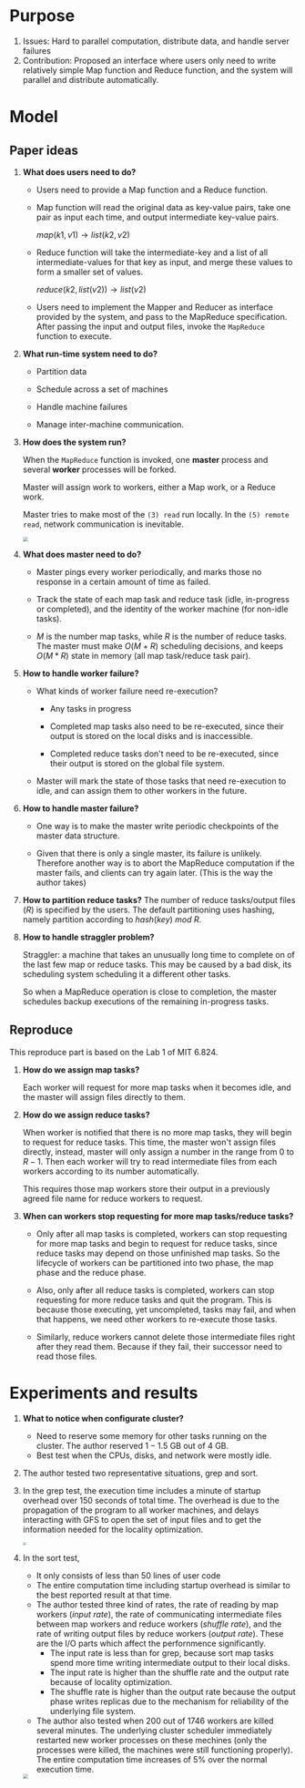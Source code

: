 # Purpose

1. Issues: Hard to parallel computation, distribute data, and handle server failures
2. Contribution: Proposed an interface where users only need to write relatively simple Map function and Reduce function, and the system will parallel and distribute automatically. 

# Model

## Paper ideas

1. **What does users need to do?**
   
   - Users need to provide a Map function and a Reduce function. 
   
   - Map function will read the original data as key-value pairs, take one pair as input each time, and output intermediate key-value pairs. 
     
     $map(k1,v1)\rightarrow list(k2,v2)$
     
   - Reduce function will take the intermediate-key and a list of all intermediate-values for that key as input, and merge these values to form a smaller set of values. 
     
     $reduce(k2,list(v2))\rightarrow list(v2)$
     
   - Users need to implement the Mapper and Reducer as interface provided by the system, and pass to the MapReduce specification. After passing the input and output files, invoke the ``MapReduce`` function to execute. 
   
2. **What run-time system need to do?**
   - Partition data

   - Schedule across a set of machines

   - Handle machine failures

   - Manage inter-machine communication. 

3. **How does the system run?** 
   
   When the ``MapReduce`` function is invoked, one **master** process and several **worker** processes will be forked. 
   
   Master will assign work to workers, either a Map work, or a Reduce work. 
   
   Master tries to make most of the ``(3) read`` run locally. In the ``(5) remote read``, network communication is inevitable. 
   
   <img src="imgs/MapReduce/01.png" style="zoom: 50%;" />
4. **What does master need to do?**
   - Master pings every worker periodically, and marks those no response in a certain amount of time as failed. 

   - Track the state of each map task and reduce task (idle, in-progress or completed), and the identity of the worker machine (for non-idle tasks). 

   - $M$ is the number map tasks, while $R$ is the number of reduce tasks. The master must make $O(M+R)$ scheduling decisions, and keeps $O(M*R)$ state in memory (all map task/reduce task pair). 

5. **How to handle worker failure?**
   
   - What kinds of worker failure need re-execution? 
   
     - Any tasks in progress
     
     - Completed map tasks also need to be re-executed, since their output is stored on the local disks and is inaccessible. 
     
     - Completed reduce tasks don't need to be re-executed, since their output is stored on the global file system. 
     
   - Master will mark the state of those tasks that need re-execution to idle, and can assign them to other workers in the future. 
6. **How to handle master failure?**
   - One way is to make the master write periodic checkpoints of the master data structure. 

   - Given that there is only a single master, its failure is unlikely. Therefore another way is to abort the MapReduce computation if the master fails, and clients can try again later. (This is the way the author takes)
7. **How to partition reduce tasks?**
   The number of reduce tasks/output files ($R$) is specified by the users. The default partitioning uses hashing, namely partition according to $hash(key)\ mod\ R$. 
8. **How to handle straggler problem?**
   
   Straggler: a machine that takes an unusually long time to complete on of the last few map or reduce tasks. This may be caused by a bad disk, its scheduling system scheduling it a different other tasks. 
   
   So when a MapReduce operation is close to completion, the master schedules backup executions of the remaining in-progress tasks. 

## Reproduce

This reproduce part is based on the Lab 1 of MIT 6.824. 

1. **How do we assign map tasks?**

   Each worker will request for more map tasks when it becomes idle, and the master will assign files directly to them. 

2. **How do we assign reduce tasks?**

   When worker is notified that there is no more map tasks, they will begin to request for reduce tasks. This time, the master won't assign files directly, instead, master will only assign a number in the range from $0$ to $R-1$. Then each worker will try to read intermediate files from each workers according to its number automatically. 

   This requires those map workers store their output in a previously agreed file name for reduce workers to request. 

3. **When can workers stop requesting for more map tasks/reduce tasks?**

   - Only after all map tasks is completed, workers can stop requesting for more map tasks and begin to request for reduce tasks, since reduce tasks may depend on those unfinished map tasks. So the lifecycle of workers can be partitioned into two phase, the map phase and the reduce phase.

   - Also, only after all reduce tasks is completed, workers can stop requesting for more reduce tasks and quit the program. This is because those executing, yet uncompleted, tasks may fail, and when that happens, we need other workers to re-execute those tasks. 

   - Similarly, reduce workers cannot delete those intermediate files right after they read them. Because if they fail, their successor need to read those files. 

# Experiments and results

1. **What to notice when configurate cluster?**
   - Need to reserve some memory for other tasks running on the cluster. The author reserved $1-1.5$ GB out of $4$ GB. 
   - Best test when the CPUs, disks, and network were mostly idle. 
2. The author tested two representative situations, grep and sort. 
3. In the grep test, the execution time includes a minute of startup overhead over $150$ seconds of total time. The overhead is due to the propagation of the program to all worker machines, and delays interacting with GFS to open the set of input files and to get the information needed for the locality optimization. 

   <img src="imgs/MapReduce/02.png" style="zoom: 33%;" />
4. In the sort test, 
   - It only consists of less than $50$ lines of user code
   - The entire computation time including startup overhead is similar to the best reported result at that time. 
   - The author tested three kind of rates, the rate of reading by map workers (*input rate*), the rate of communicating intermediate files between map workers and reduce workers (*shuffle rate*), and the rate of writing output files by reduce workers (*output rate*). These are the I/O parts which affect the perfornmence significantly. 
     - The input rate is less than for grep, because sort map tasks spend more time writing intermediate output to their local disks. 
     - The input rate is higher than the shuffle rate and the output rate because of locality optimization. 
     - The shuffle rate is higher than the output rate because the output phase writes replicas due to the mechanism for reliability  of the underlying file system. 
   - The author also tested when $200$ out of $1746$ workers are killed several minutes. The underlying cluster scheduler immediately restarted new worker processes on these mechines (only the processes were killed, the machines were still functioning properly). The entire computation time increases of $5\%$ over the normal execution time. 
   
   <img src="imgs/MapReduce/03.png" style="zoom:50%;" />

